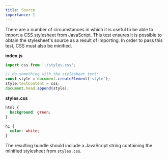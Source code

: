```yaml
---
title: Source
importance: 1
---
```


There are a number of circumstances in which it is useful to be able to import a CSS stylesheet from JavaScript. This test ensures it is possible to obtain the stylesheet's source as a result of importing. In order to pass this test, CSS must also be minified.

**index.js**

```js
import css from './styles.css';

// do something with the stylesheet text:
const style = document.createElement('style');
style.textContent = css;
document.head.append(style);
```

**styles.css**

```css
html {
  background: green;
}

h1 {
  color: white;
}
```

The resulting bundle should include a JavaScript string containing the minified stylesheet from `styles.css`.
